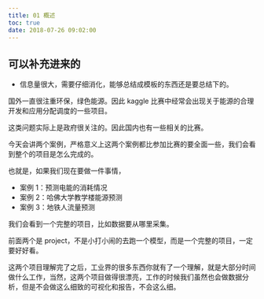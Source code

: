 ```yaml
---
title: 01 概述
toc: true
date: 2018-07-26 09:02:00
---
```

## 可以补充进来的

- 信息量很大，需要仔细消化，能够总结成模板的东西还是要总结下的。



国外一直很注重环保，绿色能源。因此 kaggle 比赛中经常会出现关于能源的合理开发和应用分配调度的一些项目。

这类问题实际上是政府很关注的。因此国内也有一些相关的比赛。


今天会讲两个案例，严格意义上这两个案例都比参加比赛的要全面一些，我们会看到整个的项目是怎么完成的。

也就是，如果我们现在要做一件事情，

- 案例 1：预测电能的消耗情况
- 案例 2：哈佛大学教学楼能源预测
- 案例 3：地铁人流量预测

我们会看到一个完整的项目，比如数据要从哪里采集。


前面两个是 project，不是小打小闹的去跑一个模型，而是一个完整的项目，一定要好好看。

这两个项目理解完了之后，工业界的很多东西你就有了一个理解，就是大部分时间做什么工作，当然，这两个项目做得很漂亮，工作的时候我们虽然也会做数据分析，但是不会做这么细致的可视化和报告，不会这么细。
